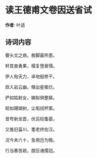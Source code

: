 # 读王德甫文卷因送省试

**作者**: 叶适

## 诗词内容

瞢头文之病，敖脚最所患。

轩其奋勇果，榻复堕衰懦。

伊人殆天力，卓地挺修干。

欻入岩云幽，倏出星极烂。

俨如姑射女，娣姒俱整粲。

皎如珊瑚树，尘垢拭杯案。

昔夸新龙首，伏吕较蚤晏。

又推旧菑川，耄老终佐汉。

况今未六十，急用岂为晚。

行当奏苦疏，朗压诸儒冠。

